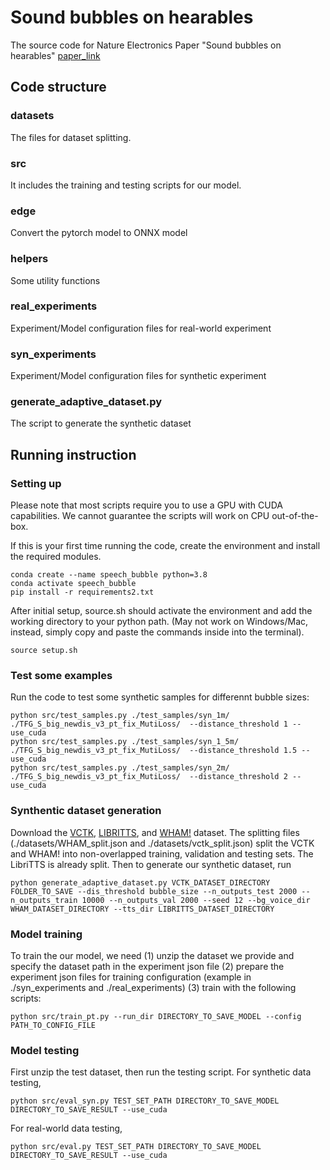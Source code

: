 # Sound bubbles on hearables
The source code for Nature Electronics Paper "Sound bubbles on hearables" [paper_link](https://www.nature.com/articles/s41928-024-01276-z.epdf?sharing_token=UBEcecaT-LOl28bRvGeUHNRgN0jAjWel9jnR3ZoTv0MI_xnp258ClQYuXnq4ROtijwv-jc3byDg5-F2vswnmmIlGNpSLsyxq4V72UEIWzmeKFbUI8XzLC8-DV5LB4nhalyrysnXenNHfMmw9RATWLqfYyBJys5frFCnFNmAiaU8%3D)


## Code structure

### datasets
The files for dataset splitting. 

### src 
It includes the training and testing scripts for our model. 

### edge 
Convert the pytorch model to ONNX model

### helpers
Some utility functions

###  real_experiments
Experiment/Model configuration files for real-world experiment

### syn_experiments
Experiment/Model configuration files for synthetic experiment

### generate_adaptive_dataset.py
The script to generate the synthetic dataset


## Running instruction

### Setting up
Please note that most scripts require you to use a GPU with CUDA capabilities. We cannot guarantee the scripts will work on CPU out-of-the-box. 

If this is your first time running the code, create the environment and install the required modules.

```
conda create --name speech_bubble python=3.8
conda activate speech_bubble
pip install -r requirements2.txt
```
After initial setup, source.sh should activate the environment and add the working directory to your python path. (May not work on Windows/Mac, instead, simply copy and paste the commands inside into the terminal).
```
source setup.sh
``` 

### Test some examples
Run the code to test some synthetic samples for differennt bubble sizes:
```
python src/test_samples.py ./test_samples/syn_1m/ ./TFG_S_big_newdis_v3_pt_fix_MutiLoss/  --distance_threshold 1 --use_cuda
python src/test_samples.py ./test_samples/syn_1_5m/ ./TFG_S_big_newdis_v3_pt_fix_MutiLoss/  --distance_threshold 1.5 --use_cuda
python src/test_samples.py ./test_samples/syn_2m/ ./TFG_S_big_newdis_v3_pt_fix_MutiLoss/  --distance_threshold 2 --use_cuda
```

### Synthentic dataset generation
Download the [VCTK](https://datashare.ed.ac.uk/handle/10283/2651), [LIBRITTS](http://www.openslr.org/60), and [WHAM!](http://wham.whisper.ai) dataset. The splitting files (./datasets/WHAM_split.json and ./datasets/vctk_split.json) split the VCTK and WHAM! into non-overlapped training, validation and testing sets. The LibriTTS is already split. Then to generate our synthetic dataset, run
```
python generate_adaptive_dataset.py VCTK_DATASET_DIRECTORY FOLDER_TO_SAVE --dis_threshold bubble_size --n_outputs_test 2000 --n_outputs_train 10000 --n_outputs_val 2000 --seed 12 --bg_voice_dir WHAM_DATASET_DIRECTORY --tts_dir LIBRITTS_DATASET_DIRECTORY
```

### Model training 
To train the our model, we need (1) unzip the dataset we provide and specify the dataset path in the experiment json file (2) prepare the experiment json files for training configuration (example in ./syn_experiments and ./real_experiments) (3)  train with the following scripts:
```
python src/train_pt.py --run_dir DIRECTORY_TO_SAVE_MODEL --config PATH_TO_CONFIG_FILE 
```

### Model testing 
First unzip the test dataset, then run the testing script.
For synthetic data testing,
```
python src/eval_syn.py TEST_SET_PATH DIRECTORY_TO_SAVE_MODEL DIRECTORY_TO_SAVE_RESULT --use_cuda 
```

For real-world data testing,
```
python src/eval.py TEST_SET_PATH DIRECTORY_TO_SAVE_MODEL DIRECTORY_TO_SAVE_RESULT --use_cuda 
```

